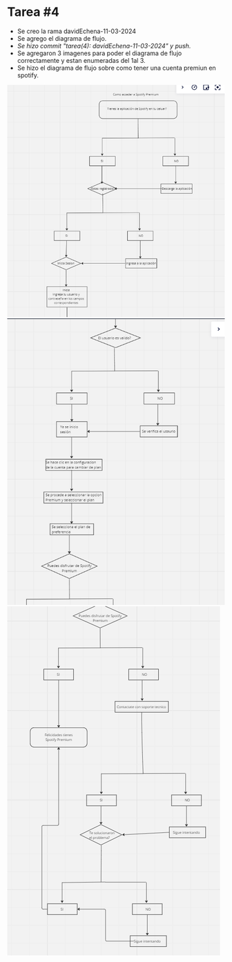 # Tarea #4

- Se creo la rama davidEchena-11-03-2024
- Se agrego el diagrama de flujo.
- *Se hizo commit "tarea(4): davidEchena-11-03-2024" y push.*
- Se agregaron 3 imagenes para poder el diagrama de flujo correctamente y estan enumeradas del 1al 3.
- Se hizo el diagrama de flujo sobre como tener una cuenta premiun en spotify.

![1](./images/1.png)
![2](./images/2.png)
![3](./images/3.png)